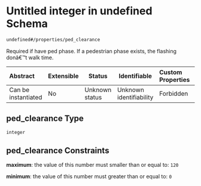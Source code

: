 # Untitled integer in undefined Schema

```txt
undefined#/properties/ped_clearance
```

Required if have ped phase. If a pedestrian phase exists, the flashing donâ€™t walk time.


| Abstract            | Extensible | Status         | Identifiable            | Custom Properties | Additional Properties | Access Restrictions | Defined In                                                                                            |
| :------------------ | ---------- | -------------- | ----------------------- | :---------------- | --------------------- | ------------------- | ----------------------------------------------------------------------------------------------------- |
| Can be instantiated | No         | Unknown status | Unknown identifiability | Forbidden         | Allowed               | none                | [signal_timing_phase.schema.json\*](../../out/signal_timing_phase.schema.json "open original schema") |

## ped_clearance Type

`integer`

## ped_clearance Constraints

**maximum**: the value of this number must smaller than or equal to: `120`

**minimum**: the value of this number must greater than or equal to: `0`
